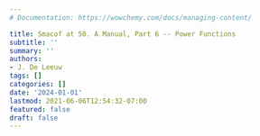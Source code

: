 ```yaml
---
# Documentation: https://wowchemy.com/docs/managing-content/

title: Smacof at 50. A Manual, Part 6 -- Power Functions
subtitle: ''
summary: ''
authors:
- J. De Leeuw
tags: []
categories: []
date: '2024-01-01'
lastmod: 2021-06-06T12:54:32-07:00
featured: false
draft: false
---
```

